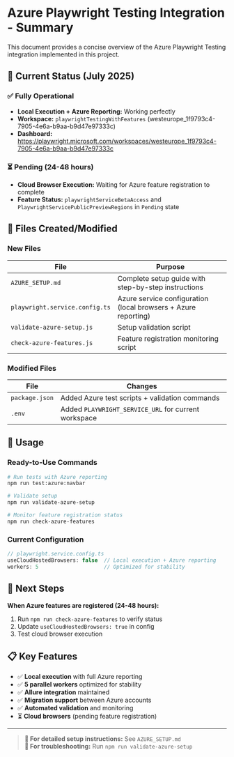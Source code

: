 # Azure Playwright Testing Integration - Summary

This document provides a concise overview of the Azure Playwright Testing integration implemented in this project.

## 🎯 Current Status (July 2025)

### ✅ **Fully Operational**
- **Local Execution + Azure Reporting:** Working perfectly
- **Workspace:** `playwrightTestingWithFeatures` (westeurope_1f9793c4-7905-4e6a-b9aa-b9d47e97333c)
- **Dashboard:** https://playwright.microsoft.com/workspaces/westeurope_1f9793c4-7905-4e6a-b9aa-b9d47e97333c

### ⏳ **Pending (24-48 hours)**
- **Cloud Browser Execution:** Waiting for Azure feature registration to complete
- **Feature Status:** `playwrightServiceBetaAccess` and `PlaywrightServicePublicPreviewRegions` in `Pending` state

## 📁 Files Created/Modified

### **New Files**
| File | Purpose |
|------|---------|
| `AZURE_SETUP.md` | Complete setup guide with step-by-step instructions |
| `playwright.service.config.ts` | Azure service configuration (local browsers + Azure reporting) |
| `validate-azure-setup.js` | Setup validation script |
| `check-azure-features.js` | Feature registration monitoring script |

### **Modified Files**
| File | Changes |
|------|---------|
| `package.json` | Added Azure test scripts + validation commands |
| `.env` | Added `PLAYWRIGHT_SERVICE_URL` for current workspace |

## 🚀 Usage

### **Ready-to-Use Commands**
```bash
# Run tests with Azure reporting
npm run test:azure:navbar

# Validate setup
npm run validate-azure-setup

# Monitor feature registration status
npm run check-azure-features
```

### **Current Configuration**
```typescript
// playwright.service.config.ts
useCloudHostedBrowsers: false  // Local execution + Azure reporting
workers: 5                     // Optimized for stability
```

## 🔮 Next Steps

**When Azure features are registered (24-48 hours):**
1. Run `npm run check-azure-features` to verify status
2. Update `useCloudHostedBrowsers: true` in config
3. Test cloud browser execution

## 📋 Key Features

- ✅ **Local execution** with full Azure reporting
- ✅ **5 parallel workers** optimized for stability  
- ✅ **Allure integration** maintained
- ✅ **Migration support** between Azure accounts
- ✅ **Automated validation** and monitoring
- ⏳ **Cloud browsers** (pending feature registration)

---

> **📖 For detailed setup instructions:** See `AZURE_SETUP.md`  
> **🔧 For troubleshooting:** Run `npm run validate-azure-setup`


